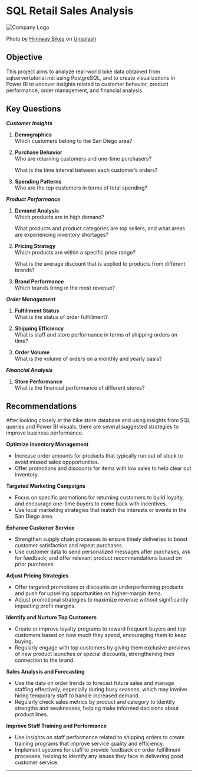 # SQL Retail Sales Analysis

![Company Logo](https://github.com/BreeMad/SQL-Retail-Sales-Analysis/blob/bicycle.jpg)

Photo by <a href="https://unsplash.com/@himiwaybikes?utm_content=creditCopyText&utm_medium=referral&utm_source=unsplash">Himiway Bikes</a> on <a href="https://unsplash.com/photos/black-and-yellow-bicycle-on-road-during-daytime-H42qjX8SG80?utm_content=creditCopyText&utm_medium=referral&utm_source=unsplash">Unsplash</a>

## Objective
This project aims to analyze real-world bike data obtained from sqlservertutorial.net using PostgreSQL, and to create visualizations in Power BI to uncover insights related to customer behavior, product performance, order management, and financial analysis.

## Key Questions
***Customer Insights***
1. **Demographics**  
   Which customers belong to the San Diego area?

2. **Purchase Behavior**  
   Who are returning customers and one-time purchasers?

   What is the time interval between each customer’s orders?

3. **Spending Patterns**  
   Who are the top customers in terms of total spending?

***Product Performance***
1. **Demand Analysis**  
   Which products are in high demand?

   What products and product categories are top sellers, and what areas are experiencing inventory shortages?

2. **Pricing Strategy**  
   Which products are within a specific price range?

   What is the average discount that is applied to products from different brands?      

3. **Brand Performance**  
   Which brands bring in the most revenue? 

***Order Management***
1. **Fulfillment Status**  
   What is the status of order fulfillment?

2. **Shipping Efficiency**  
   What is staff and store performance in terms of shipping orders on time?

3. **Order Volume**  
   What is the volume of orders on a monthly and yearly basis?   

***Financial Analysis***
1. **Store Performance**  
   What is the financial performance of different stores?
   
## Recommendations
After looking closely at the bike store database and using insights from SQL queries and Power BI visuals, there are several suggested strategies to improve business performance.

**Optimize Inventory Management**  
+ Increase order amounts for products that typically run out of stock to avoid missed sales oppportunities.
+ Offer promotions and discounts for items with low sales to help clear out inventory. 

**Targeted Marketing Campaigns**  
+ Focus on specific promotions for returning customers to build loyalty, and encourage one-time buyers to come back with incentives. 
+ Use local marketing strategies that match the interests or events in the San Diego area.  

**Enhance Customer Service**  
+ Strengthen supply chain processes to ensure timely deliveries to boost customer satisfaction and repeat purchases.
+ Use customer data to send personalized messages after purchases, ask for feedback, and offer relevant product recommendations based on prior purchases.

**Adjust Pricing Strategies**  
+ Offer targeted promotions or discounts on underperforming products and push for upselling opportunities on higher-margin items.
+ Adjust promotional strategies to maximize revenue without significantly impacting profit margins.

**Identify and Nurture Top Customers**
+ Create or improve loyalty programs to reward frequent buyers and top customers based on how much they spend, encouraging them to keep buying.
+ Regularly engage with top customers by giving them exclusive previews of new product launches or special discounts, strengthening their connection to the brand.

**Sales Analysis and Forecasting**
+ Use the data on order trends to forecast future sales and manage staffing effectively, especially during busy seasons, which may involve hiring temporary staff to handle increased demand.
+ Regularly check sales metrics by product and category to identify strengths and weaknesses, helping make informed decisions about product lines.

**Improve Staff Training and Performance**
+ Use insights on staff performance related to shipping orders to create training programs that improve service quality and efficiency.  
+ Implement systems for staff to provide feedback on order fulfillment processes, helping to identify any issues they face in delivering good customer service.

---
